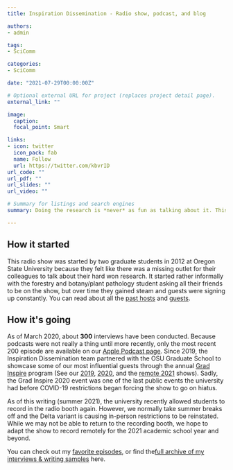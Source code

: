 ```yaml
---
title: Inspiration Dissemination - Radio show, podcast, and blog

authors:
- admin

tags:
- SciComm

categories:
- SciComm

date: "2021-07-29T00:00:00Z"

# Optional external URL for project (replaces project detail page).
external_link: ""

image:
  caption: 
  focal_point: Smart

links:
- icon: twitter
  icon_pack: fab
  name: Follow
  url: https://twitter.com/kbvrID
url_code: ""
url_pdf: ""
url_slides: ""
url_video: ""

# Summary for listings and search engines
summary: Doing the research is *never* as fun as talking about it. This radio show & podcast is for and by graduate students at OSU so we can all stay curious about the world around us.  

---
```



## How it started

This radio show was started by two graduate students in 2012 at Oregon State University because they felt like there was a missing outlet for their colleagues to talk about their hard won research. It started rather informally with the forestry and botany/plant pathology student asking all their friends to be on the show, but over time they gained steam and guests were signing up constantly. You can read about all the [past hosts](https://blogs.oregonstate.edu/inspiration/people/) and [guests](https://blogs.oregonstate.edu/inspiration/).



## How it's going

As of March 2020, about **300** interviews have been conducted. Because podcasts were not really a thing until more recently, only the most recent 200 episode are available on our [Apple Podcast page](https://podcasts.apple.com/us/podcast/inspiration-dissemination/id1337404264?mt=2). Since 2019, the Inspiration Dissemination team partnered with the OSU Graduate School to showcase some of our most influential guests through the annual [Grad Inspire](https://gradschool.oregonstate.edu/graduate-student-success/grad-inspire) program (See our [2019](https://podcasts.apple.com/us/podcast/gradx-2019/id1337404264?i=1000431061786), [2020](https://blogs.oregonstate.edu/inspiration/2020/04/18/grad-inspire-2020/), and the [remote 2021](https://gradschool.oregonstate.edu/graduate-student-success/grad-inspire) shows). Sadly, the Grad Inspire 2020 event was one of the last public events the university had before COVID-19 restrictions began forcing the show to go on hiatus. 

As of this writing (summer 2021), the university recently allowed students to record in the radio booth again. However, we normally take summer breaks off and the Delta variant is causing in-person restrictions to be reinstated. While we may not be able to return to the recording booth, we hope to adapt the show to record remotely for the 2021 academic school year and beyond. 

You can check out my [favorite episodes](https://adriancgallo.com/project/inspiration_dissemination_favoriteepisodes/), or find the[full archive of my interviews & writing samples](https://blogs.oregonstate.edu/inspiration/author/galloa/) here.
